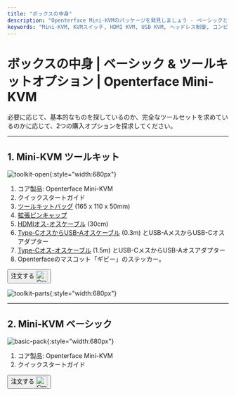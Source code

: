 ```yaml
---
title: "ボックスの中身"
description: "Openterface Mini-KVMのパッケージを発見しましょう - ベーシックとツールキットのオプションから選択できます。HDMI、USB-C接続を備えた完全なKVMソリューションと、シームレスなデバイス管理のためのアクセサリーが含まれています。"
keywords: "Mini-KVM, KVMスイッチ, HDMI KVM, USB KVM, ヘッドレス制御, コンピュータ周辺機器, KVMツールキット, KVMアクセサリー, リモートワークセットアップ, マルチデバイス制御"
---
```


# **ボックスの中身** | ベーシック & ツールキットオプション | Openterface Mini-KVM

必要に応じて、基本的なものを探しているのか、完全なツールセットを求めているのかに応じて、2つの購入オプションを探求してください。

---

## 1. Mini-KVM **ツールキット**

![toolkit-open](https://assets.openterface.com/images/product/toolkit-open.webp){:style="width:680px"}

1. コア製品: Openterface Mini-KVM
2. クイックスタートガイド
3. [ツールキットバッグ](/product/accessories/#openterface-toolkit-bag) (165 x 110 x 50mm)
4. [拡張ピンキャップ](../extension-pins)
5. [HDMIオス-オスケーブル](/product/accessories/#hdmi-male-to-male-cable) (30cm)
6. [Type-CオスからUSB-Aオスケーブル](/product/accessories/#type-c-to-usb-a-cable-with-adapter) (0.3m) とUSB-AメスからUSB-Cオスアダプター
7. [Type-Cオス-オスケーブル](/product/accessories/#upgraded-nylon-usb-c-cable-240w-fast-charging-10gbps-data-transfer) (1.5m) とUSB-CメスからUSB-Aオスアダプター
8. Openterfaceのマスコット「ギビー」のステッカー。

<button class="md-button" onclick="window.location.href='https://www.crowdsupply.com/techxartisan/openterface-mini-kvm#products'"> 注文する <img src="https://assets.openterface.com/images/trademark/crowd-supply.svg" alt="Crowd Supply" style="vertical-align: middle; height: 26px;"></button>

![toolkit-parts](https://assets.openterface.com/images/product/toolkit-parts.webp){:style="width:680px"}

---

## 2. Mini-KVM **ベーシック**

![basic-pack](https://assets.openterface.com/images/product/basic-with-maunal.webp){:style="width:680px"}

1. コア製品: Openterface Mini-KVM
2. クイックスタートガイド

<button class="md-button" onclick="window.location.href='https://www.crowdsupply.com/techxartisan/openterface-mini-kvm#products'"> 注文する <img src="https://assets.openterface.com/images/trademark/crowd-supply.svg" alt="Crowd Supply" style="vertical-align: middle; height: 26px;"></button>
